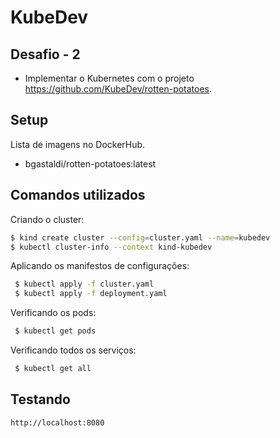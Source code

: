 # KubeDev
## Desafio - 2

- Implementar o Kubernetes com o projeto https://github.com/KubeDev/rotten-potatoes.

## Setup

Lista de imagens no DockerHub.
- bgastaldi/rotten-potatoes:latest

## Comandos utilizados

Criando o cluster:
``` bash
$ kind create cluster --config=cluster.yaml --name=kubedev
$ kubectl cluster-info --context kind-kubedev
```

Aplicando os manifestos de configurações:
``` bash
 $ kubectl apply -f cluster.yaml
 $ kubectl apply -f deployment.yaml
```

Verificando os pods:
``` bash
 $ kubectl get pods
```

Verificando todos os serviços:
``` bash
 $ kubectl get all
```

## Testando
```
http://localhost:8080
```

